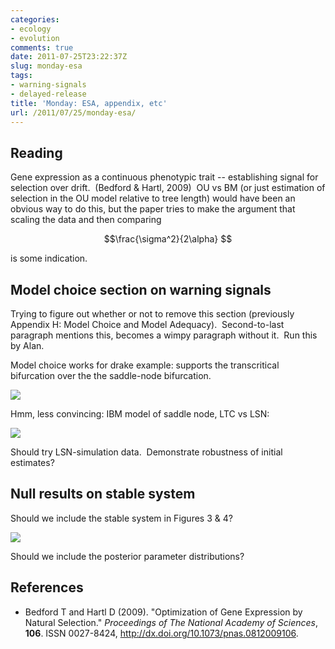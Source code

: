 ```yaml
---
categories:
- ecology
- evolution
comments: true
date: 2011-07-25T23:22:37Z
slug: monday-esa
tags:
- warning-signals
- delayed-release
title: 'Monday: ESA, appendix, etc'
url: /2011/07/25/monday-esa/
---
```


## Reading


Gene expression as a continuous phenotypic trait -- establishing signal for selection over drift.  (Bedford & Hartl, 2009)  OU vs BM (or just estimation of selection in the OU model relative to tree length) would have been an obvious way to do this, but the paper tries to make the argument that scaling the data and then comparing

$$\frac{\sigma^2}{2\alpha} $$

is some indication.


## Model choice section on warning signals

Trying to figure out whether or not to remove this section (previously Appendix H: Model Choice and Model Adequacy).  Second-to-last paragraph mentions this, becomes a wimpy paragraph without it.  Run this by Alan.

Model choice works for drake example: supports the transcritical bifurcation over the the saddle-node bifurcation.

![]( http://farm7.staticflickr.com/6018/5975223608_49c038c3ec_o.png )


Hmm, less convincing: IBM model of saddle node, LTC vs LSN:

![]( http://farm7.staticflickr.com/6137/5978135939_ba24a85dda_o.png )


Should try LSN-simulation data.  Demonstrate robustness of initial estimates?


## Null results on stable system


Should we include the stable system in Figures 3 & 4?

![]( http://farm7.staticflickr.com/6025/5967217332_a0f0d6d10a_o.png )


Should we include the posterior parameter distributions?

## References


- Bedford T and Hartl D (2009).
"Optimization of Gene Expression by Natural Selection."
*Proceedings of The National Academy of Sciences*, **106**.
ISSN 0027-8424, <a href="http://dx.doi.org/10.1073/pnas.0812009106">http://dx.doi.org/10.1073/pnas.0812009106</a>.
